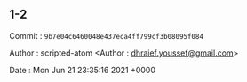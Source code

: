 ## 1-2 

 Commit : `9b7e04c6460048e437eca4ff799cf3b08095f084`

 Author : scripted-atom <Author : dhraief.youssef@gmail.com> 

 Date 	: Mon Jun 21 23:35:16 2021 +0000 

